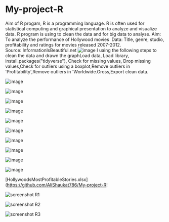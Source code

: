 # My-project-R

Aim of R progam, R is a programming language. R is often used for statistical computing and graphical presentation to analyze and visualize data.
R program is using to clean the data and for big data to analyse.
Aim: To analyze the performance of Hollywood movies 
Data: Title, genre, studio, profitability and ratings for movies released 2007-2012.
Source: InformationIsBeautiful.net ![image](https://user-images.githubusercontent.com/129103686/232570696-1c724f7d-0c87-41e9-a162-5ac010e9432b.png)
I uaing the following steps to clean the data and drawn the graphLoad data, Load library, install.packages("tidyverse"), Check for missing values, Drop missing values,Check for outliers using a boxplot,Remove outliers in 'Profitability',Remove outliers in 'Worldwide.Gross,Export clean data.

![image](https://user-images.githubusercontent.com/129103686/232574543-90654c20-63ae-4f30-8d3d-4ecdc6f0dc25.png)

![image](https://user-images.githubusercontent.com/129103686/232574363-beed2595-3819-4b55-b066-928258af229c.png)

![image](https://user-images.githubusercontent.com/129103686/232574174-401fa111-1977-4cf7-803b-f74c6c5f1378.png)


![image](https://user-images.githubusercontent.com/129103686/232574048-3a2182f3-558a-4a9b-9b87-083939e2b2e3.png)


![image](https://user-images.githubusercontent.com/129103686/232573579-62c7e8ee-b1c0-41cb-888d-a209f940b620.png)


![image](https://user-images.githubusercontent.com/129103686/232573368-d1ef958d-95ae-41b2-98c2-8f026283aa10.png)

![image](https://user-images.githubusercontent.com/129103686/232573237-d22f1014-aa40-4ca7-9059-d2032448484e.png)


![image](https://user-images.githubusercontent.com/129103686/232573058-abc104b7-b9ea-4981-b013-a91644162687.png)



![image](https://user-images.githubusercontent.com/129103686/232572912-c65298f8-7933-479b-8e24-f0704a289e3c.png)




![image](https://user-images.githubusercontent.com/129103686/232570489-2ee334be-5fca-4a67-b4e7-c76abc151d88.png)


[HollywoodsMostProfitableStories.xlsx](https://github.com/AliShaukat786/My-project-R!

![screenshot R1](https://user-images.githubusercontent.com/129103686/231987159-d4fad23d-d0ae-434f-83c4-c7a9025e23fc.png)

![screenshot R2](https://user-images.githubusercontent.com/129103686/231987189-e77ab433-4bf1-4ed3-a948-bf4e1ecde8ac.png)

![screenshot R3](https://user-images.githubusercontent.com/129103686/231987239-98e4d7bf-5ec8-46f4-b46a-2b6fcbf82181.png)


